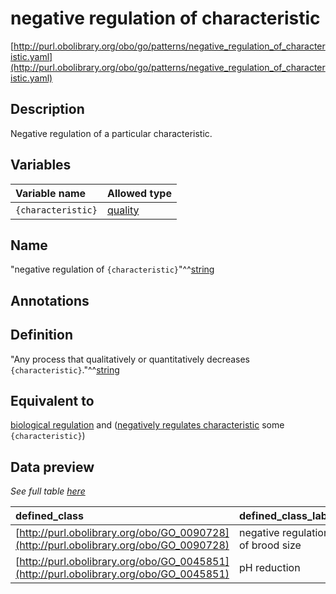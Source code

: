 # negative regulation of characteristic

[http://purl.obolibrary.org/obo/go/patterns/negative_regulation_of_characteristic.yaml](http://purl.obolibrary.org/obo/go/patterns/negative_regulation_of_characteristic.yaml)

## Description

Negative regulation of a particular characteristic.




## Variables

| Variable name | Allowed type |
|:--------------|:-------------|
| `{characteristic}` | [quality](http://purl.obolibrary.org/obo/PATO_0000001) |

## Name

"negative regulation of `{characteristic}`"^^[string](http://www.w3.org/2001/XMLSchema#string)

## Annotations



## Definition

"Any process that qualitatively or quantitatively decreases `{characteristic}`."^^[string](http://www.w3.org/2001/XMLSchema#string)

## Equivalent to

[biological regulation](http://purl.obolibrary.org/obo/GO_0065007)  and ([negatively regulates characteristic](http://purl.obolibrary.org/obo/RO_0019002) some `{characteristic}`)







## Data preview

*See full table [here](https://github.com/geneontology/go-ontology/tree/master/src/design_patterns/negative_regulation_of_characteristic.tsv)*

| defined_class | defined_class_label | characteristic | characteristic_label |
|:--|:--|:--|:--|
| [http://purl.obolibrary.org/obo/GO_0090728](http://purl.obolibrary.org/obo/GO_0090728) | negative regulation of brood size | [http://purl.obolibrary.org/obo/PATO_0000276](http://purl.obolibrary.org/obo/PATO_0000276) | brood size |
| [http://purl.obolibrary.org/obo/GO_0045851](http://purl.obolibrary.org/obo/GO_0045851) | pH reduction | [http://purl.obolibrary.org/obo/PATO_0001842](http://purl.obolibrary.org/obo/PATO_0001842) | acidity |

